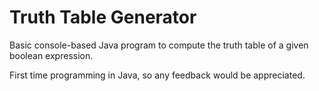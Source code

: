 # Truth Table Generator
Basic console-based Java program to compute the truth table of a given boolean expression.

First time programming in Java, so any feedback would be appreciated.
